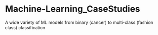 # Machine-Learning_CaseStudies
A wide variety of ML models from binary (cancer) to multi-class (fashion class) classification
